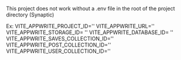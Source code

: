 This project does not work without a .env file in the root of the project directory (Synaptic)

Ex:
VITE_APPWRITE_PROJECT_ID=''
VITE_APPWRITE_URL=''
VITE_APPWRITE_STORAGE_ID= ''
VITE_APPWRITE_DATABASE_ID= ''
VITE_APPWRITE_SAVES_COLLECTION_ID=''
VITE_APPWRITE_POST_COLLECTION_ID=''
VITE_APPWRITE_USER_COLLECTION_ID=''
